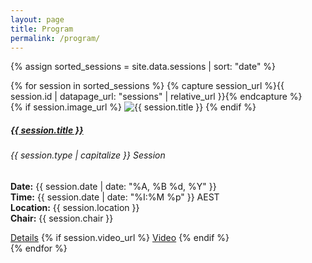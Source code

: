 ```yaml
---
layout: page  
title: Program
permalink: /program/
---
```



{% assign sorted_sessions = site.data.sessions | sort: "date" %}

<div class="row row-cols-1 row-cols-md-2 g-4">
  {% for session in sorted_sessions %}
    {% capture session_url %}{{ session.id | datapage_url: "sessions" | relative_url }}{% endcapture %}
    <div class="col">
      <div class="card h-100">
        {% if session.image_url %}
          <img src="{{ session.image_url | relative_url }}" class="card-img-top" alt="{{ session.title }}">
        {% endif %}
        <div class="card-body">
          <h5 class="card-title">
            <a href="{{ session_url }}" class="text-decoration-none text-dark">{{ session.title }}</a>
          </h5>
          <h6 class="card-subtitle mb-2 text-muted">{{ session.type | capitalize }} Session</h6>
          <p class="card-text">
            <strong>Date:</strong> {{ session.date | date: "%A, %B %d, %Y" }}<br>
            <strong>Time:</strong> {{ session.date | date: "%I:%M %p" }} AEST<br>
            <strong>Location:</strong> {{ session.location }}<br>
            <strong>Chair:</strong> {{ session.chair }}
          </p>
        </div>
        <div class="card-footer">
          <a href="{{ session_url }}" class="btn btn-outline-secondary">Details</a>
          {% if session.video_url %}
            <a href="{{ session.video_url }}" class="btn btn-outline-secondary" target="_blank">Video</a>
          {% endif %}
        </div>
      </div>
    </div>
  {% endfor %}
</div>
